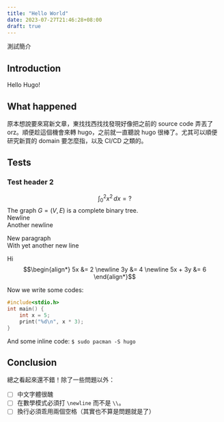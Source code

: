 ```yaml
---
title: "Hello World"
date: 2023-07-27T21:46:28+08:00
draft: true
---
```

測試簡介

<!--more-->

## Introduction
Hello Hugo!

## What happened
原本想說要來寫新文章，東找找西找找發現好像把之前的 source code 弄丟了 orz。順便趁這個機會來轉 hugo，之前就一直聽說 hugo 很棒了。尤其可以順便研究新買的 domain 要怎麼指，以及 CI/CD 之類的。

## Tests
### Test header 2
$$\int_0^2 x^2\,dx = ?$$
The graph $G = (V, E)$ is a complete binary tree.  
Newline  
Another newline

New paragraph  
With yet another new line

Hi
$$\begin{align*}
5x &= 2 \newline
3y &= 4 \newline
5x + 3y &= 6
\end{align*}$$

Now we write some codes:
```cpp
#include<stdio.h>
int main() {
    int x = 5;
    print("%d\n", x * 3);
}
```
And some inline code: `$ sudo pacman -S hugo`

## Conclusion
總之看起來還不錯！除了一些問題以外：
- [ ] 中文字體很醜
- [ ] 在數學模式必須打 `\newline` 而不是 `\\`。
- [ ] 換行必須乖用兩個空格（其實也不算是問題就是了）
